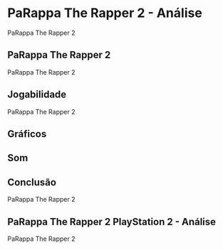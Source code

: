 ---
---

# PaRappa The Rapper 2 - Análise

PaRappa The Rapper 2

## PaRappa The Rapper 2

PaRappa The Rapper 2

## Jogabilidade

PaRappa The Rapper 2

## Gráficos


## Som

## Conclusão

PaRappa The Rapper 2

## PaRappa The Rapper 2 PlayStation 2 - Análise

PaRappa The Rapper 2
